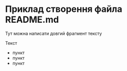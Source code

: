 ﻿# Приклад створення файла README.md

Тут можна написати довгий фрагмент тексту

Текст

* пункт
* пункт
* пункт
